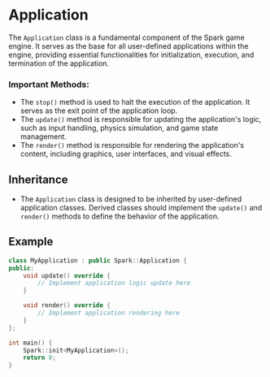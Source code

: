 # Application

The `Application` class is a fundamental component of the Spark game engine. It serves as the base for all user-defined applications within the engine, providing essential functionalities for initialization, execution, and termination of the application.

### Important Methods:
- The `stop()` method is used to halt the execution of the application. It serves as the exit point of the application loop.
- The `update()` method is responsible for updating the application's logic, such as input handling, physics simulation, and game state management.
- The `render()` method is responsible for rendering the application's content, including graphics, user interfaces, and visual effects.

## Inheritance
- The `Application` class is designed to be inherited by user-defined application classes. Derived classes should implement the `update()` and `render()` methods to define the behavior of the application.

## Example
```cpp
class MyApplication : public Spark::Application {
public:
    void update() override {
        // Implement application logic update here
    }

    void render() override {
        // Implement application rendering here
    }
};

int main() {
    Spark::init<MyApplication>();
    return 0;
}
```